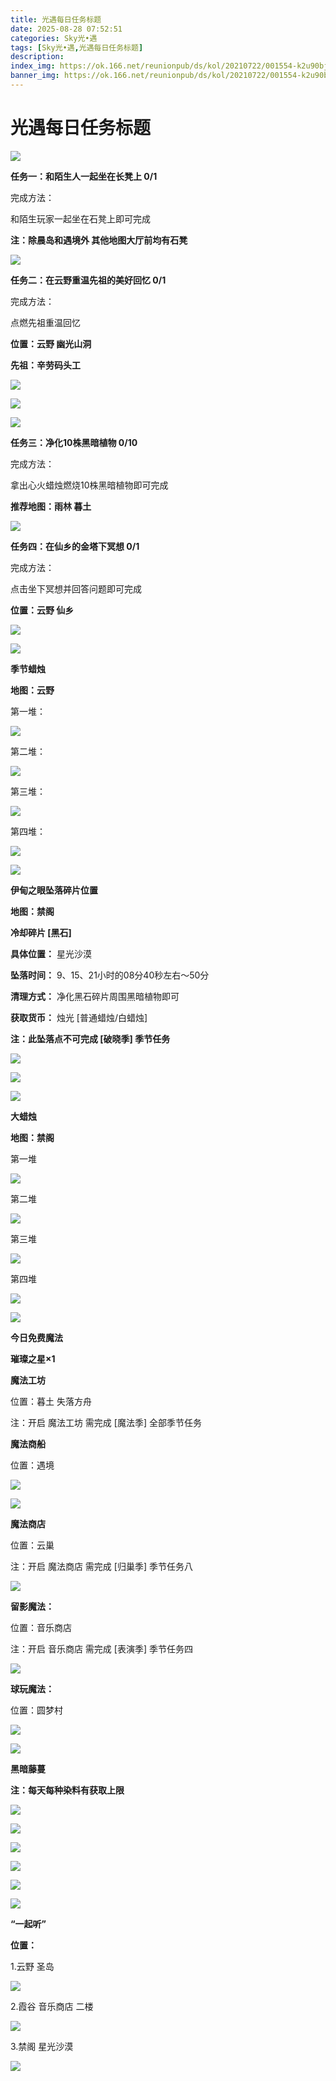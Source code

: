 ```yaml
---
title: 光遇每日任务标题
date: 2025-08-28 07:52:51
categories: Sky光•遇
tags: [Sky光•遇,光遇每日任务标题]
description: 
index_img: https://ok.166.net/reunionpub/ds/kol/20210722/001554-k2u90bj7ay.png?imageView&thumbnail=600x0&type=jpg
banner_img: https://ok.166.net/reunionpub/ds/kol/20210722/001554-k2u90bj7ay.png?imageView&thumbnail=600x0&type=jpg
---
```

# 光遇每日任务标题
![](https://img.166.net/reunionpub/1_kol_20250827_f501055a82b38e407bc1d7e43128653b.png)

**任务一：和陌生人一起坐在长凳上 0/1**

完成方法：

和陌生玩家一起坐在石凳上即可完成

 **注：除晨岛和遇境外 其他地图大厅前均有石凳**

![](https://img.166.net/reunionpub/1_kol_20250827_aededa13709e0421d7c36ec60c747b7b.png)

 **任务二：在云野重温先祖的美好回忆 0/1**

完成方法：

点燃先祖重温回忆

 **位置：云野 幽光山洞**

 **先祖：辛劳码头工**

![](https://img.166.net/reunionpub/1_kol_20250827_6bd48287a2ebdcf3057c852c9b0ee825.png)

![](https://img.166.net/reunionpub/1_kol_20250827_7b9a8b17056418ed93261a0a564af976.png)

![](https://img.166.net/reunionpub/1_kol_20250827_802006b169f88c8945e65c6c0dd3fdfd.png)

 **任务三：净化10株黑暗植物 0/10**

完成方法：

拿出心火蜡烛燃烧10株黑暗植物即可完成

 **推荐地图：雨林 暮土**

![](https://img.166.net/reunionpub/1_kol_20250827_3add247ad0b00a25ad480d509974e630.jpeg)

 **任务四：在仙乡的金塔下冥想 0/1**

完成方法：

点击坐下冥想并回答问题即可完成

 **位置：云野 仙乡**

![](https://img.166.net/reunionpub/1_kol_20250827_1e98ec41c227aed41f2385c441246b0d.jpeg)

![](https://img.166.net/reunionpub/ds/kol_server/20240717/003917-8p704dsqv9.png)

 **季节蜡烛**

 **地图：云野**

第一堆：

**![](https://img.166.net/reunionpub/1_kol_20250807_03d2efd655a2326cb633cce4ec06a804.png)**

第二堆：

**![](https://img.166.net/reunionpub/1_kol_20250807_1928fdd6495b89ac0842bf10bd89a374.png)**

第三堆：

**![](https://img.166.net/reunionpub/1_kol_20250807_7e90607c88535620d77b71161a4de21e.png)**

第四堆：

**![](https://img.166.net/reunionpub/1_kol_20250807_be9b5bf56989fc1a664e38835ba02cb2.png)**

**![](https://img.166.net/reunionpub/ds/kol_server/20240717/003917-8p704dsqv9.png)**

 **伊甸之眼坠落碎片位置**

 **地图：禁阁**

 **冷却碎片 [黑石]**

 **具体位置：** 星光沙漠

 **坠落时间：** 9、15、21小时的08分40秒左右～50分

 **清理方式：** 净化黑石碎片周围黑暗植物即可

 **获取货币：** 烛光 [普通蜡烛/白蜡烛]

 **注：此坠落点不可完成 [破晓季] 季节任务**

![](https://img.166.net/reunionpub/1_kol_20250827_4e258f75a386d81ba3948039dacf0e2f.png)

![](https://img.166.net/reunionpub/1_kol_20250827_211ba4ebdbd3a5fd59e0f92fdfd0f13d.png)

**![](https://img.166.net/reunionpub/ds/kol_server/20240717/003917-8p704dsqv9.png)**

 **大蜡烛**

 **地图：禁阁**

第一堆

**![](https://img.166.net/reunionpub/1_kol_20250702_d5c7caa2c4a5ca28e8d3d9286f96597d.png)**

第二堆

**![](https://img.166.net/reunionpub/1_kol_20250702_0d8a24417434d23ccf71d53a80eb0e04.jpeg)**

第三堆

**![](https://img.166.net/reunionpub/1_kol_20250702_70d65719822100447e1bcde1c840cca0.png)**

第四堆

**![](https://img.166.net/reunionpub/1_kol_20250702_bba443c074f064f7196b33cd16de9e96.png)**

 **![](https://img.166.net/reunionpub/ds/kol/20231014/004048-gyt2imp830.png)**

 **今日免费魔法**

 **璀璨之星×1**

 **魔法工坊**

位置：暮土 失落方舟

注：开启 魔法工坊 需完成 [魔法季] 全部季节任务

 **魔法商船**

位置：遇境

 **![](https://img.166.net/reunionpub/ds/kol/20231014/004605-qmuiowanf4.png)**

![](https://img.166.net/reunionpub/1_kol_20250702_ce40b78a3bf6a5e9938cb1e55145ee7f.png)

 **魔法商店**

位置：云巢

注：开启 魔法商店 需完成 [归巢季] 季节任务八

![](https://img.166.net/reunionpub/1_kol_20250702_be3531622a89b10e7faebb198d750ebd.png)

 **留影魔法：**

位置：音乐商店

注：开启 音乐商店 需完成 [表演季] 季节任务四

![](https://img.166.net/reunionpub/1_kol_20250706_dcdb776a8894455e40eb780e90bbb1aa.png)

 **球玩魔法：**

位置：圆梦村

![](https://img.166.net/reunionpub/1_kol_20241114_fe7f834ee8d5f2e2abc828a14fa10870.png)

![](https://img.166.net/reunionpub/ds/kol_server/20240717/003917-8p704dsqv9.png)

 **黑暗藤蔓**

 **注：每天每种染料有获取上限**

![](https://img.166.net/reunionpub/1_kol_20250121_14691ccced7771ffbe27d81267e2161f.jpeg)

![](https://img.166.net/reunionpub/1_kol_20250128_67c9bcfa670ee5c1912f9c7b3acbf1c7.jpeg)

![](https://img.166.net/reunionpub/1_kol_20250204_575af0a72e62030571755b89b16f4bef.jpeg)

![](https://img.166.net/reunionpub/1_kol_20250204_d12ae75c06b13aca78e27961da7f2322.jpeg)

![](https://img.166.net/reunionpub/1_kol_20250305_f33485f7a7fb521bb2cb1323b37ce2a7.png)

![](https://img.166.net/reunionpub/ds/kol_server/20240717/003917-8p704dsqv9.png)

 **“一起听”**

 **位置：**

1.云野 圣岛

![](https://img.166.net/reunionpub/1_kol_20241114_d3ab2a60b74e81a2f1ca25e32a872077.jpeg)

2.霞谷 音乐商店 二楼

![](https://img.166.net/reunionpub/1_kol_20241114_c847c1ccc28766421e8613dde03b97b5.jpeg)

3.禁阁 星光沙漠

![](https://img.166.net/reunionpub/1_kol_20241114_b3ef53b52de5968f0c39b6831ceed2e1.png)

